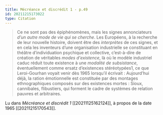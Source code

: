 ```yaml
---
title: Mécréance et discrédit 1 - p.49
id: 20211215173022
type: Citation
---
```


> Ce ne sont pas des épiphénomènes, mais les signes annonciateurs *d’un autre mode de vie qui se cherche*. Les Européens, à la recherche de leur nouvelle histoire, doivent être des *interprètes* de ces signes, et en cela les inventeurs d’une organisation industrielle se constituant en théâtre d’individuation psychique et collective, c’est-à-dire de création de véritables *modes d'existence*, là où le modèle industriel caduc réduit toute existence à une *modalité de subsistance*, éventuellement comme ersatz d’existences stéréotypées1, ce que Leroi-Gourhan voyait venir dès 1965 lorsqu’il écrivait : Aujourd’hui déjà, la ration émotionnelle est constituée par des montages ethnographiques composés sur des existences mortes : Sioux, cannibales, flibustiers, qui forment le cadre de systèmes de relation pauvres et arbitraires.

Lu dans *Mécréance et discrédit 1* [[20211125162124]], à propos de la date 1965 [[20211215170543]].